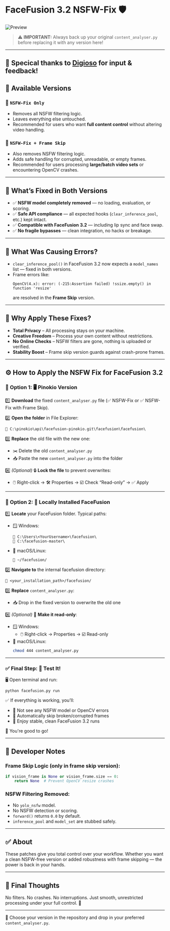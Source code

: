 # FaceFusion 3.2 NSFW-Fix 🛡️

![Preview](https://github.com/user-attachments/assets/1f859424-0509-488d-84a2-bb7da15b4694)

> ⚠️ **IMPORTANT:** Always back up your original `content_analyser.py` before replacing it with any version here!

---
🙏 Specical thanks to [Digioso](https://github.com/Digioso) for input & feedback!
---
## 📂 Available Versions

### 🔹 `NSFW-Fix Only`
- Removes all NSFW filtering logic.
- Leaves everything else untouched.
- Recommended for users who want **full content control** without altering video handling.

### 🔹 `NSFW-Fix + Frame Skip`
- Also removes NSFW filtering logic.
- Adds safe handling for corrupted, unreadable, or empty frames.
- Recommended for users processing **large/batch video sets** or encountering OpenCV crashes.

---

## 🔧 What’s Fixed in Both Versions
- ✅ **NSFW model completely removed** — no loading, evaluation, or scoring.
- ✅ **Safe API compliance** — all expected hooks (`clear_inference_pool`, etc.) kept intact.
- ✅ **Compatible with FaceFusion 3.2** — including lip sync and face swap.
- ✅ **No fragile bypasses** — clean integration, no hacks or breakage.

---

## 🚫 What Was Causing Errors?
- `clear_inference_pool()` in FaceFusion 3.2 now expects a `model_names` list — fixed in both versions.
- Frame errors like:
  ```
  OpenCV(4.x): error: (-215:Assertion failed) !ssize.empty() in function 'resize'
  ```
  are resolved in the **Frame Skip** version.

---

## 🌟 Why Apply These Fixes?
- **Total Privacy** – All processing stays on your machine.
- **Creative Freedom** – Process your own content without restrictions.
- **No Online Checks** – NSFW filters are gone, nothing is uploaded or verified.
- **Stability Boost** – Frame skip version guards against crash-prone frames.

---

## ⚙️ How to Apply the NSFW Fix for FaceFusion 3.2

### 🧩 Option 1: 🖥️ Pinokio Version

1️⃣ **Download** the fixed `content_analyser.py` file (✅ NSFW-Fix or ✅ NSFW-Fix with Frame Skip).

2️⃣ **Open the folder** in File Explorer:
   ```
   📂 C:\pinokio\api\facefusion-pinokio.git\facefusion\facefusion\
   ```

3️⃣ **Replace** the old file with the new one:
   - ✂️ Delete the old `content_analyser.py`
   - 📥 Paste the new `content_analyser.py` into the folder

4️⃣ *(Optional)* 🔒 **Lock the file** to prevent overwrites:
   - 🖱️ Right-click → 🛠️ Properties → ☑️ Check “Read-only” → ✅ Apply

---

### 🧩 Option 2: 💾 Locally Installed FaceFusion

1️⃣ **Locate** your FaceFusion folder. Typical paths:

   - 🪟 Windows:
     ```
     📂 C:\Users\<YourUsername>\facefusion\
     📂 C:\facefusion-master\
     ```

   - 🐧 macOS/Linux:
     ```
     📂 ~/facefusion/
     ```

2️⃣ **Navigate to** the internal facefusion directory:
   ```
   📁 <your_installation_path>/facefusion/
   ```

3️⃣ **Replace** `content_analyser.py`:
   - 📥 Drop in the fixed version to overwrite the old one

4️⃣ *(Optional)* 🔐 **Make it read-only**:
   - 🪟 Windows:
     - 🖱️ Right-click → Properties → ☑️ Read-only
   - 🐧 macOS/Linux:
     ```bash
     chmod 444 content_analyser.py
     ```

---

### ✅ Final Step: 🧪 Test It!

🖥️ Open terminal and run:
```
python facefusion.py run
```

✅ If everything is working, you’ll:
- 🚫 Not see any NSFW model or OpenCV errors
- 🧼 Automatically skip broken/corrupted frames
- 🧠 Enjoy stable, clean FaceFusion 3.2 runs

🎉 You're good to go!


---

## 🧠 Developer Notes

### Frame Skip Logic (only in frame skip version):
```python
if vision_frame is None or vision_frame.size == 0:
    return None  # Prevent OpenCV resize crashes
```

### NSFW Filtering Removed:
- No `yolo_nsfw` model.
- No NSFW detection or scoring.
- `forward()` returns `0.0` by default.
- `inference_pool` and `model_set` are stubbed safely.

---

## ✅ About
These patches give you total control over your workflow. Whether you want a clean NSFW-free version or added robustness with frame skipping — the power is back in your hands.

---

## 💬 Final Thoughts
No filters. No crashes. No interruptions. Just smooth, unrestricted processing under your full control. 💪

---

📌 Choose your version in the repository and drop in your preferred `content_analyser.py`.

